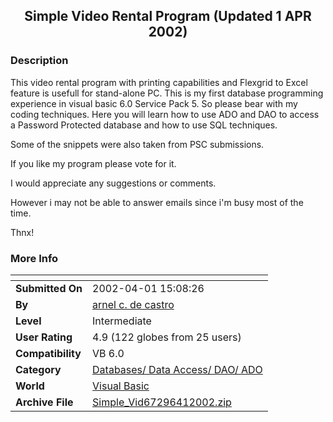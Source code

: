 ﻿<div align="center">

## Simple Video Rental Program \(Updated 1 APR 2002\)


</div>

### Description

This video rental program with printing capabilities and Flexgrid to Excel feature is usefull for stand-alone PC. This is my first database programming experience in visual basic 6.0 Service Pack 5. So please bear with my coding techniques. Here you will learn how to use ADO and DAO to access a Password Protected database and how to use SQL techniques.

Some of the snippets were also taken from PSC submissions.

If you like my program please vote for it.

I would appreciate any suggestions or comments.

However i may not be able to answer emails since i'm busy most of the time.

Thnx!
 
### More Info
 


<span>             |<span>
---                |---
**Submitted On**   |2002-04-01 15:08:26
**By**             |[arnel c\. de castro](https://github.com/Planet-Source-Code/PSCIndex/blob/master/ByAuthor/arnel-c-de-castro.md)
**Level**          |Intermediate
**User Rating**    |4.9 (122 globes from 25 users)
**Compatibility**  |VB 6\.0
**Category**       |[Databases/ Data Access/ DAO/ ADO](https://github.com/Planet-Source-Code/PSCIndex/blob/master/ByCategory/databases-data-access-dao-ado__1-6.md)
**World**          |[Visual Basic](https://github.com/Planet-Source-Code/PSCIndex/blob/master/ByWorld/visual-basic.md)
**Archive File**   |[Simple\_Vid67296412002\.zip](https://github.com/Planet-Source-Code/arnel-c-de-castro-simple-video-rental-program-updated-1-apr-2002__1-32942/archive/master.zip)








